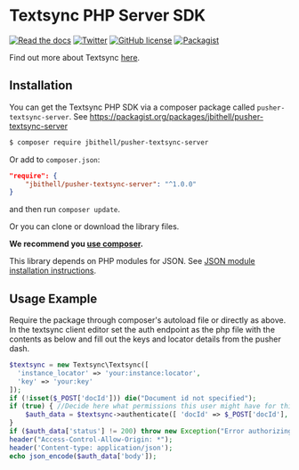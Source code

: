 # Textsync PHP Server SDK

[![Read the docs](https://img.shields.io/badge/read_the-docs-92A8D1.svg)](https://docs.pusher.com/textsync)
[![Twitter](https://img.shields.io/badge/twitter-@Pusher-blue.svg?style=flat)](http://twitter.com/Pusher)
[![GitHub license](https://img.shields.io/badge/license-MIT-lightgrey.svg)](https://github.com/pusher/chatkit-server-php/blob/master/LICENSE.md)
[![Packagist](https://img.shields.io/packagist/v/jbithell/pusher-textsync-server.svg)](https://packagist.org/packages/jbithell/pusher-textsync-server)


Find out more about Textsync [here](https://pusher.com/textsync).

## Installation

You can get the Textsync PHP SDK via a composer package called `pusher-textsync-server`. See <https://packagist.org/packages/jbithell/pusher-textsync-server>

```bash
$ composer require jbithell/pusher-textsync-server
```

Or add to `composer.json`:

```json
"require": {
    "jbithell/pusher-textsync-server": "^1.0.0"
}
```

and then run `composer update`.

Or you can clone or download the library files.

**We recommend you [use composer](http://getcomposer.org/).**

This library depends on PHP modules for JSON. See [JSON module installation instructions](http://php.net/manual/en/json.installation.php).

## Usage Example
Require the package through composer's autoload file or directly as above.
In the textsync client editor set the auth endpoint as the php file with the contents as below and fill out the keys and locator details from the pusher dash. 

```php
$textsync = new Textsync\Textsync([
  'instance_locator' => 'your:instance:locator',
  'key' => 'your:key'
]);
if (!isset($_POST['docId'])) die("Document id not specified");
if (true) { //Decide here what permissions this user might have for this doc id
    $auth_data = $textsync->authenticate([ 'docId' => $_POST['docId'], 'permissions' => ['READ','WRITE'], 'tokenExpiry' => 1200]);
}
if ($auth_data['status'] != 200) throw new Exception("Error authorizing");
header("Access-Control-Allow-Origin: *");
header('Content-type: application/json');
echo json_encode($auth_data['body']);
```
